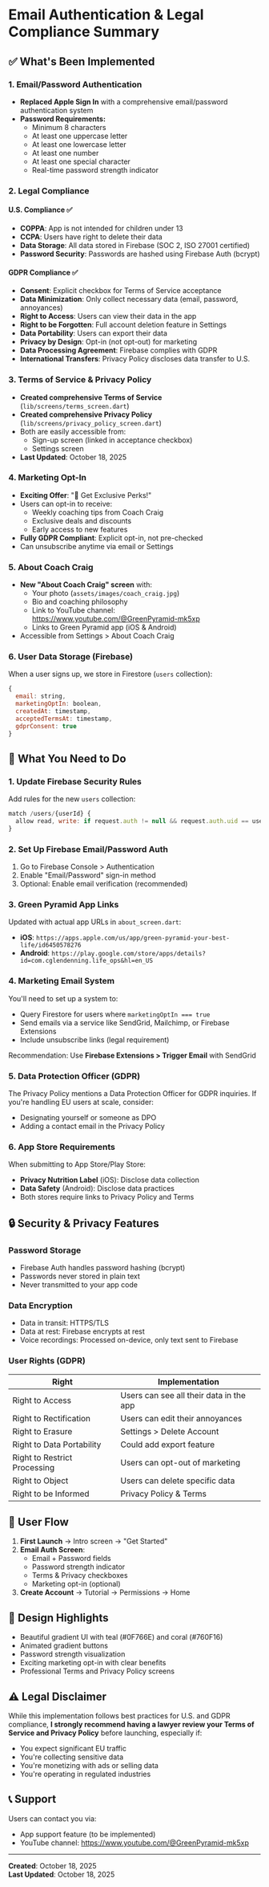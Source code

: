 # Email Authentication & Legal Compliance Summary

## ✅ What's Been Implemented

### 1. Email/Password Authentication
- **Replaced Apple Sign In** with a comprehensive email/password authentication system
- **Password Requirements:**
  - Minimum 8 characters
  - At least one uppercase letter
  - At least one lowercase letter
  - At least one number
  - At least one special character
  - Real-time password strength indicator

### 2. Legal Compliance

#### U.S. Compliance ✅
- **COPPA**: App is not intended for children under 13
- **CCPA**: Users have right to delete their data
- **Data Storage**: All data stored in Firebase (SOC 2, ISO 27001 certified)
- **Password Security**: Passwords are hashed using Firebase Auth (bcrypt)

#### GDPR Compliance ✅
- **Consent**: Explicit checkbox for Terms of Service acceptance
- **Data Minimization**: Only collect necessary data (email, password, annoyances)
- **Right to Access**: Users can view their data in the app
- **Right to be Forgotten**: Full account deletion feature in Settings
- **Data Portability**: Users can export their data
- **Privacy by Design**: Opt-in (not opt-out) for marketing
- **Data Processing Agreement**: Firebase complies with GDPR
- **International Transfers**: Privacy Policy discloses data transfer to U.S.

### 3. Terms of Service & Privacy Policy
- **Created comprehensive Terms of Service** (`lib/screens/terms_screen.dart`)
- **Created comprehensive Privacy Policy** (`lib/screens/privacy_policy_screen.dart`)
- Both are easily accessible from:
  - Sign-up screen (linked in acceptance checkbox)
  - Settings screen
- **Last Updated**: October 18, 2025

### 4. Marketing Opt-In
- **Exciting Offer**: "🎁 Get Exclusive Perks!"
- Users can opt-in to receive:
  - Weekly coaching tips from Coach Craig
  - Exclusive deals and discounts
  - Early access to new features
- **Fully GDPR Compliant**: Explicit opt-in, not pre-checked
- Can unsubscribe anytime via email or Settings

### 5. About Coach Craig
- **New "About Coach Craig" screen** with:
  - Your photo (`assets/images/coach_craig.jpg`)
  - Bio and coaching philosophy
  - Link to YouTube channel: https://www.youtube.com/@GreenPyramid-mk5xp
  - Links to Green Pyramid app (iOS & Android)
- Accessible from Settings > About Coach Craig

### 6. User Data Storage (Firebase)
When a user signs up, we store in Firestore (`users` collection):
```javascript
{
  email: string,
  marketingOptIn: boolean,
  createdAt: timestamp,
  acceptedTermsAt: timestamp,
  gdprConsent: true
}
```

## 📝 What You Need to Do

### 1. Update Firebase Security Rules
Add rules for the new `users` collection:

```javascript
match /users/{userId} {
  allow read, write: if request.auth != null && request.auth.uid == userId;
}
```

### 2. Set Up Firebase Email/Password Auth
1. Go to Firebase Console > Authentication
2. Enable "Email/Password" sign-in method
3. Optional: Enable email verification (recommended)

### 3. Green Pyramid App Links
Updated with actual app URLs in `about_screen.dart`:
- **iOS**: `https://apps.apple.com/us/app/green-pyramid-your-best-life/id6450578276`
- **Android**: `https://play.google.com/store/apps/details?id=com.cglendenning.life_ops&hl=en_US`

### 4. Marketing Email System
You'll need to set up a system to:
- Query Firestore for users where `marketingOptIn === true`
- Send emails via a service like SendGrid, Mailchimp, or Firebase Extensions
- Include unsubscribe links (legal requirement)

Recommendation: Use **Firebase Extensions > Trigger Email** with SendGrid

### 5. Data Protection Officer (GDPR)
The Privacy Policy mentions a Data Protection Officer for GDPR inquiries. If you're handling EU users at scale, consider:
- Designating yourself or someone as DPO
- Adding a contact email in the Privacy Policy

### 6. App Store Requirements
When submitting to App Store/Play Store:
- **Privacy Nutrition Label** (iOS): Disclose data collection
- **Data Safety** (Android): Disclose data practices
- Both stores require links to Privacy Policy and Terms

## 🔒 Security & Privacy Features

### Password Storage
- Firebase Auth handles password hashing (bcrypt)
- Passwords never stored in plain text
- Never transmitted to your app code

### Data Encryption
- Data in transit: HTTPS/TLS
- Data at rest: Firebase encrypts at rest
- Voice recordings: Processed on-device, only text sent to Firebase

### User Rights (GDPR)
| Right | Implementation |
|-------|----------------|
| Right to Access | Users can see all their data in the app |
| Right to Rectification | Users can edit their annoyances |
| Right to Erasure | Settings > Delete Account |
| Right to Data Portability | Could add export feature |
| Right to Restrict Processing | Users can opt-out of marketing |
| Right to Object | Users can delete specific data |
| Right to be Informed | Privacy Policy & Terms |

## 📱 User Flow

1. **First Launch** → Intro screen → "Get Started"
2. **Email Auth Screen**:
   - Email + Password fields
   - Password strength indicator
   - Terms & Privacy checkboxes
   - Marketing opt-in (optional)
3. **Create Account** → Tutorial → Permissions → Home

## 🎨 Design Highlights

- Beautiful gradient UI with teal (#0F766E) and coral (#760F16)
- Animated gradient buttons
- Password strength visualization
- Exciting marketing opt-in with clear benefits
- Professional Terms and Privacy Policy screens

## ⚠️ Legal Disclaimer

While this implementation follows best practices for U.S. and GDPR compliance, **I strongly recommend having a lawyer review your Terms of Service and Privacy Policy** before launching, especially if:
- You expect significant EU traffic
- You're collecting sensitive data
- You're monetizing with ads or selling data
- You're operating in regulated industries

## 📞 Support

Users can contact you via:
- App support feature (to be implemented)
- YouTube channel: https://www.youtube.com/@GreenPyramid-mk5xp

---

**Created**: October 18, 2025  
**Last Updated**: October 18, 2025


